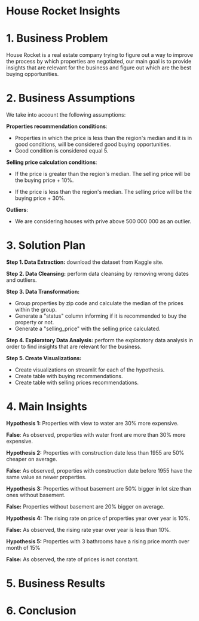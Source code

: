 # House Rocket Insights

# 1. Business Problem
House Rocket is a real estate company trying to figure out a way to improve the process by which properties are 
negotiated, our main goal is to provide insights that are relevant for the business and figure out which are the best 
buying opportunities.   
# 2. Business Assumptions
We take into account the following assumptions:

**Properties recommendation conditions**:
- Properties in which the price is less than the region's median and it is in good conditions, will be considered good 
buying opportunities.
- Good condition is considered equal 5.


**Selling price calculation conditions**:
- If the price is greater than the region's median. The selling price will be the buying price + 10%.

- If the price is less than the region's median. The selling price will be the buying price + 30%.

**Outliers**:
- We are considering houses with prive above 500 000 000 as an outlier.
# 3. Solution Plan
**Step 1. Data Extraction:** download the dataset from Kaggle site.

**Step 2. Data Cleansing:** perform data cleansing by removing wrong dates and outliers.

**Step 3. Data Transformation:** 
- Group properties by zip code and calculate the median of the prices within the group.
- Generate a "status" column informing if it is recommended to buy the property or not.
- Generate a "selling_price" with the selling price calculated.

**Step 4. Exploratory Data Analysis:** perform the exploratory data analysis in order to find insights that are 
relevant for the business.

**Step 5. Create Visualizations:** 
- Create visualizations on streamlit for each of the hypothesis.
- Create table with buying recommendations.
- Create table with selling prices recommendations.

# 4. Main Insights
**Hypothesis 1:** Properties with view to water are 30% more expensive.

 **False**: As observed, properties with water front are more than 30% more expensive.

**Hypothesis 2:** Properties with construction date less than 1955 are 50% cheaper on average.

 **False**: As observed, properties with construction date before 1955 have the same value as newer properties.

**Hypothesis 3:** Properties without basement are 50% bigger in lot size than ones without basement.

**False:** Properties without basement are 20% bigger on average.

**Hypothesis 4:** The rising rate on price of properties year over year is 10%.

**False:** As observed, the rising rate year over year is less than 10%.

**Hypothesis 5:** Properties with 3 bathrooms have a rising price month over month of 15%

**False:** As observed, the rate of prices is not constant.

# 5. Business Results
# 6. Conclusion

